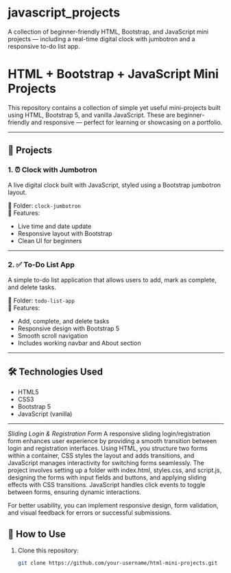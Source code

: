 # javascript_projects
A collection of beginner-friendly HTML, Bootstrap, and JavaScript mini projects — including a real-time digital clock with jumbotron and a responsive to-do list app.

# HTML + Bootstrap + JavaScript Mini Projects

This repository contains a collection of simple yet useful mini-projects built using HTML, Bootstrap 5, and vanilla JavaScript. These are beginner-friendly and responsive — perfect for learning or showcasing on a portfolio.

---

## 🚀 Projects

### 1. ⏰ Clock with Jumbotron
A live digital clock built with JavaScript, styled using a Bootstrap jumbotron layout.

📂 Folder: `clock-jumbotron`  
🔧 Features:
- Live time and date update
- Responsive layout with Bootstrap
- Clean UI for beginners

---

### 2. ✅ To-Do List App
A simple to-do list application that allows users to add, mark as complete, and delete tasks.

📂 Folder: `todo-list-app`  
🔧 Features:
- Add, complete, and delete tasks
- Responsive design with Bootstrap 5
- Smooth scroll navigation
- Includes working navbar and About section

---

## 🛠️ Technologies Used
- HTML5
- CSS3
- Bootstrap 5
- JavaScript (vanilla)

---

*Sliding Login & Registration Form*
A responsive sliding login/registration form enhances user experience by providing a smooth transition between login and registration interfaces. Using HTML, you structure two forms within a container, CSS styles the layout and adds transitions, and JavaScript manages interactivity for switching forms seamlessly. The project involves setting up a folder with index.html, styles.css, and script.js, designing the forms with input fields and buttons, and applying sliding effects with CSS transitions. JavaScript handles click events to toggle between forms, ensuring dynamic interactions.

For better usability, you can implement responsive design, form validation, and visual feedback for errors or successful submissions. 

## 📁 How to Use

1. Clone this repository:
   ```bash
   git clone https://github.com/your-username/html-mini-projects.git
